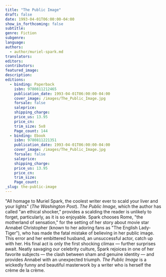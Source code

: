 ```yaml
---
title: "The Public Image"
draft: false
date: 1993-04-01T06:00:00-04:00
show_in_forthcoming: false
subtitle:
genre: Fiction
subgenre:
language:
authors:
  - author/muriel-spark.md
translators:
editors:
contributors:
featured_image:
description:
editions:
  - binding: Paperback
    isbn: 9780811212465
    publication_date: 1993-04-01T06:00:00-04:00
    cover_image: /images/The_Public_Image.jpg
    forsale: false
    saleprice:
    shipping_charge:
    price_us: 13.95
    price_cn:
    trim_size: 5x8
    Page_count: 144
  - binding: Ebook
    isbn: 9780811221351
    publication_date: 1993-04-01T06:00:00-04:00
    cover_image: /images/The_Public_Image.jpg
    forsale: false
    saleprice:
    shipping_charge:
    price_us: 13.95
    price_cn:
    trim_size:
    Page_count:
_slug: the-public-image
---
```


"All homage to Muriel Spark, the coolest writer ever to scald your liver and your lights" (_The Washington Post_). _The Public Image_, which the author has called "an ethical shocker," provides a scalding the reader is unlikely to forget, particularly, as it is so enjoyable. Spark chooses Rome, "the motherland of sensation," for the setting of her story about movie star Annabel Christopher (known to her adoring fans as "The English Lady-Tiger"), who has made the fatal mistake of believing in her public image. This error and her embittered husband, an unsuccessful actor, catch up with her. His final act is only the first shocking climax — further surprises await. Neatly savaging our celebrity culture, Spark rejoices in one of her favorite subjects — the clash between sham and genuine identity — and provides Annabel with an unexpected triumph. _The Public Image_ is a wickedly funny and beautiful masterwork by a writer who is herself the crème de la crème.

